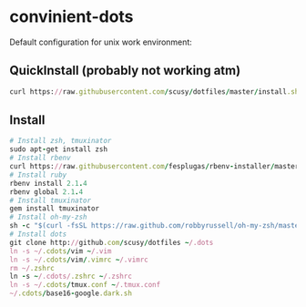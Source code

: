 convinient-dots
===============

Default configuration for unix work environment:

QuickInstall (probably not working atm)
---------------------------------------
```ruby
curl https://raw.githubusercontent.com/scusy/dotfiles/master/install.sh | sh
```

Install
-------

```ruby
# Install zsh, tmuxinator
sudo apt-get install zsh
# Install rbenv
curl https://raw.githubusercontent.com/fesplugas/rbenv-installer/master/bin/rbenv-installer | bash
# Install ruby
rbenv install 2.1.4
rbenv global 2.1.4
# Install tmuxinator
gem install tmuxinator
# Install oh-my-zsh
sh -c "$(curl -fsSL https://raw.github.com/robbyrussell/oh-my-zsh/master/tools/install.sh)"
# Install dots
git clone http://github.com/scusy/dotfiles ~/.dots
ln -s ~/.cdots/vim ~/.vim
ln -s ~/.cdots/vim/.vimrc ~/.vimrc
rm ~/.zshrc
ln -s ~/.cdots/.zshrc ~/.zshrc
ln -s ~/.cdots/tmux.conf ~/.tmux.conf
~/.cdots/base16-google.dark.sh
```

